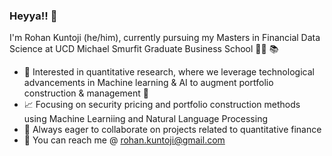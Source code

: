 ### Heyya!! 👋

I'm Rohan Kuntoji (he/him), currently pursuing my Masters in Financial Data Science at UCD Michael Smurfit Graduate Business School 🙇‍♂️ 📚  

* 🧐 Interested in quantitative research, where we leverage technological advancements in Machine learning & AI to augment portfolio construction & management 💸
* 📈 Focusing on security pricing and portfolio construction methods using Machine Learniing and Natural Language Processing
* 👯 Always eager to collaborate on projects related to quantitative finance
* 📧 You can reach me @ rohan.kuntoji@gmail.com 


<!--
**kuntojirohan/kuntojirohan** is a ✨ _special_ ✨ repository because its `README.md` (this file) appears on your GitHub profile.

Here are some ideas to get you started:

- 🔭 I’m currently working on ...
- 🌱 I’m currently learning ...
- 👯 I’m looking to collaborate on ...
- 🤔 I’m looking for help with ...
- 💬 Ask me about ...
- 📫 How to reach me: ...
- 😄 Pronouns: ...
- ⚡ Fun fact: ...
-->
